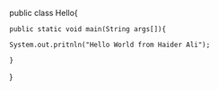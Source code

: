 public class Hello{

    public static void main(String args[]){
    
    System.out.pritnln("Hello World from Haider Ali");
    
    }
    
  }
  
